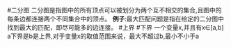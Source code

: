 #二分图
	二分图是指图中的所有顶点可以被划分为两个互不相交的集合,且图中的每条边都连接两个不同集合中的顶点。
	**例子**:最大匹配问题是指在给定的二分图中找到最大的匹配，即尽可能多的边连接。
#上界 #下界
	一个变量x,并且有x∈\[a,b]
	a下界是b是上界,对于变量x的取值范围来说，最大不超过b,最小不小于a

  

















